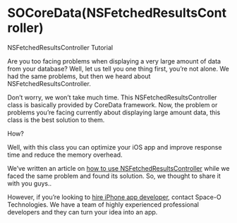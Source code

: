 # SOCoreData(NSFetchedResultsController)
NSFetchedResultsController Tutorial

Are you too facing problems when displaying a very large amount of data from your database? Well, let us tell you one thing first, you’re not alone. We had the same problems, but then we heard about NSFetchedResultsController.

Don’t worry, we won’t take much time. This NSFetchedResultsController class is basically provided by CoreData framework. Now, the problem or problems you’re facing currently about displaying large amount data, this class is the best solution to them.

How?

Well, with this class you can optimize your iOS app and improve response time and reduce the memory overhead.

We’ve written an article on [how to use NSFetchedResultsController](https://www.spaceotechnologies.com/nsfetchedresultscontroller-tutorial-manage-data/) while we faced the same problem and found its solution. So, we thought to share it with you guys..

However, if you’re looking to [hire iPhone app developer](http://www.spaceotechnologies.com/hire-iphone-developer/), contact Space-O Technologies. We have a team of highly experienced professional developers and they can turn your idea into an app.
